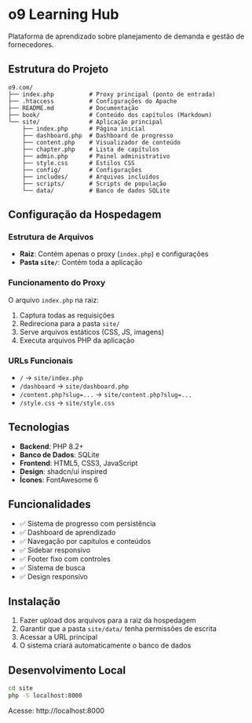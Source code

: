 # o9 Learning Hub

Plataforma de aprendizado sobre planejamento de demanda e gestão de fornecedores.

## Estrutura do Projeto

```
o9.com/
├── index.php          # Proxy principal (ponto de entrada)
├── .htaccess          # Configurações do Apache
├── README.md          # Documentação
├── book/              # Conteúdo dos capítulos (Markdown)
└── site/              # Aplicação principal
    ├── index.php      # Página inicial
    ├── dashboard.php  # Dashboard de progresso
    ├── content.php    # Visualizador de conteúdo
    ├── chapter.php    # Lista de capítulos
    ├── admin.php      # Painel administrativo
    ├── style.css      # Estilos CSS
    ├── config/        # Configurações
    ├── includes/      # Arquivos incluídos
    ├── scripts/       # Scripts de população
    └── data/          # Banco de dados SQLite
```

## Configuração da Hospedagem

### Estrutura de Arquivos
- **Raiz**: Contém apenas o proxy (`index.php`) e configurações
- **Pasta `site/`**: Contém toda a aplicação

### Funcionamento do Proxy
O arquivo `index.php` na raiz:
1. Captura todas as requisições
2. Redireciona para a pasta `site/`
3. Serve arquivos estáticos (CSS, JS, imagens)
4. Executa arquivos PHP da aplicação

### URLs Funcionais
- `/` → `site/index.php`
- `/dashboard` → `site/dashboard.php`
- `/content.php?slug=...` → `site/content.php?slug=...`
- `/style.css` → `site/style.css`

## Tecnologias

- **Backend**: PHP 8.2+
- **Banco de Dados**: SQLite
- **Frontend**: HTML5, CSS3, JavaScript
- **Design**: shadcn/ui inspired
- **Ícones**: FontAwesome 6

## Funcionalidades

- ✅ Sistema de progresso com persistência
- ✅ Dashboard de aprendizado
- ✅ Navegação por capítulos e conteúdos
- ✅ Sidebar responsivo
- ✅ Footer fixo com controles
- ✅ Sistema de busca
- ✅ Design responsivo

## Instalação

1. Fazer upload dos arquivos para a raiz da hospedagem
2. Garantir que a pasta `site/data/` tenha permissões de escrita
3. Acessar a URL principal
4. O sistema criará automaticamente o banco de dados

## Desenvolvimento Local

```bash
cd site
php -S localhost:8000
```

Acesse: http://localhost:8000
